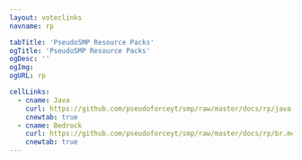 ```yaml
---
layout: voteclinks
navname: rp

tabTitle: 'PseudoSMP Resource Packs'
ogTitle: 'PseudoSMP Resource Packs'
ogDesc: ''
ogImg: 
ogURL: rp

cellLinks:
  - cname: Java
    curl: https://github.com/pseudoforceyt/smp/raw/master/docs/rp/java.zip
    cnewtab: true
  - cname: Bedrock
    curl: https://github.com/pseudoforceyt/smp/raw/master/docs/rp/br.mcpack
    cnewtab: true
---
```

